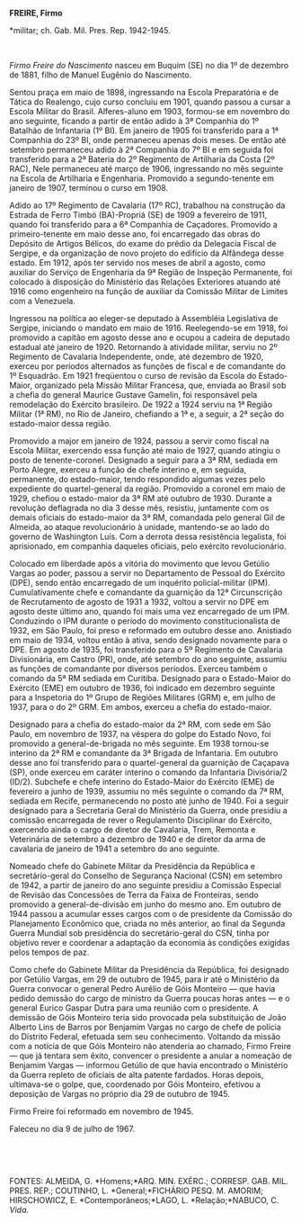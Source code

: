 **FREIRE, Firmo**

\*militar; ch. Gab. Mil. Pres. Rep. 1942-1945.

 

*Firmo Freire do Nascimento* nasceu em Buquim (SE) no dia 1º de dezembro
de 1881, filho de Manuel Eugênio do Nascimento.

Sentou praça em maio de 1898, ingressando na Escola Preparatória e de
Tática do Realengo, cujo curso concluiu em 1901, quando passou a cursar
a Escola Militar do Brasil. Alferes-aluno em 1903, formou-se em novembro
do ano seguinte, ficando a partir de então adido à 3ª Companhia do 1º
Batalhão de Infantaria (1º BI). Em janeiro de 1905 foi transferido para
a 1ª Companhia do 23º BI, onde permaneceu apenas dois meses. De então
até setembro permaneceu adido à 2ª Companhia do 7º BI e em seguida foi
transferido para a 2ª Bateria do 2º Regimento de Artilharia da Costa (2º
RAC), Nele permaneceu até março de 1906, ingressando no mês seguinte na
Escola de Artilharia e Engenharia. Promovido a segundo-tenente em
janeiro de 1907, terminou o curso em 1908.

Adido ao 17º Regimento de Cavalaria (17º RC), trabalhou na construção da
Estrada de Ferro Timbó (BA)-Propriá (SE) de 1909 a fevereiro de 1911,
quando foi transferido para a 6ª Companhia de Caçadores. Promovido a
primeiro-tenente em maio desse ano, foi encarregado das obras do
Depósito de Artigos Bélicos, do exame do prédio da Delegacia Fiscal de
Sergipe, e da organização de novo projeto do edifício da Alfândega desse
estado. Em 1912, após ter servido nos meses de abril a agosto, como
auxiliar do Serviço de Engenharia da 9ª Região de Inspeção Permanente,
foi colocado à disposição do Ministério das Relações Exteriores atuando
até 1916 como engenheiro na função de auxiliar da Comissão Militar de
Limites com a Venezuela.

Ingressou na política ao eleger-se deputado à Assembléia Legislativa de
Sergipe, iniciando o mandato em maio de 1916. Reelegendo-se em 1918, foi
promovido a capitão em agosto desse ano e ocupou a cadeira de deputado
estadual até janeiro de 1920. Retornando à atividade militar, serviu no
2º Regimento de Cavalaria Independente, onde, até dezembro de 1920,
exerceu por períodos alternados as funções de fiscal e de comandante do
1º Esquadrão. Em 1921 freqüentou o curso de revisão da Escola do
Estado-Maior, organizado pela Missão Militar Francesa, que, enviada ao
Brasil sob a chefia do general Maurice Gustave Gamelin, foi responsável
pela remodelação do Exército brasileiro. De 1922 a 1924 serviu na 1ª
Região Militar (1ª RM), no Rio de Janeiro, chefiando a 1ª e, a seguir, a
2ª seção do estado-maior dessa região.

Promovido a major em janeiro de 1924, passou a servir como fiscal na
Escola Militar, exercendo essa função até maio de 1927, quando atingiu o
posto de tenente-coronel. Designado a seguir para a 3ª RM, sediada em
Porto Alegre, exerceu a função de chefe interino e, em seguida,
permanente, do estado-maior, tendo respondido algumas vezes pelo
expediente do quartel-general da região. Promovido a coronel em maio de
1929, chefiou o estado-maior da 3ª RM até outubro de 1930. Durante a
revolução deflagrada no dia 3 desse mês, resistiu, juntamente com os
demais oficiais do estado-maior da 3ª RM, comandada pelo general Gil de
Almeida, ao ataque revolucionário à unidade, mantendo-se ao lado do
governo de Washington Luís. Com a derrota dessa resistência legalista,
foi aprisionado, em companhia daqueles oficiais, pelo exército
revolucionário.

Colocado em liberdade após a vitória do movimento que levou Getúlio
Vargas ao poder, passou a servir no Departamento de Pessoal do Exército
(DPE), sendo então encarregado de um inquérito policial-militar (IPM).
Cumulativamente chefe e comandante da guarnição da 12ª Circunscrição de
Recrutamento de agosto de 1931 a 1932, voltou a servir no DPE em agosto
deste último ano, quando foi mais uma vez encarregado de um IPM.
Conduzindo o IPM durante o período do movimento constitucionalista de
1932, em São Paulo, foi preso e reformado em outubro desse ano.
Anistiado em maio de 1934, voltou então à ativa, sendo designado
novamente para o DPE. Em agosto de 1935, foi transferido para o 5º
Regimento de Cavalaria Divisionária, em Castro (PR), onde, até setembro
do ano seguinte, assumiu as funções de comandante por diversos períodos.
Exerceu também o comando da 5ª RM sediada em Curitiba. Designado para o
Estado-Maior do Exército (EME) em outubro de 1936, foi indicado em
dezembro seguinte para a Inspetoria do 1º Grupo de Regiões Militares
(GRM) e, em julho de 1937, para o do 2º GRM. Em ambos, exerceu a chefia
do estado-maior.

Designado para a chefia do estado-maior da 2ª RM, com sede em São Paulo,
em novembro de 1937, na véspera do golpe do Estado Novo, foi promovido a
general-de-brigada no mês seguinte. Em 1938 tornou-se interino da 2ª RM
e comandante da 3ª Brigada de Infantaria. Em outubro desse ano foi
transferido para o quartel-general da guarnição de Caçapava (SP), onde
exerceu em caráter interino o comando da Infantaria Divisória/2 (ID/2).
Subchefe e chefe interino do Estado-Maior do Exército (EME) de fevereiro
a junho de 1939, assumiu no mês seguinte o comando da 7ª RM, sediada em
Recife, permanecendo no posto até junho de 1940. Foi a seguir designado
para a Secretaria Geral do Ministério da Guerra, onde presidiu a
comissão encarregada de rever o Regulamento Disciplinar do Exército,
exercendo ainda o cargo de diretor de Cavalaria, Trem, Remonta e
Veterinária de setembro a dezembro de 1940 e de diretor da arma de
cavalaria de janeiro de 1941 a setembro do ano seguinte.

Nomeado chefe do Gabinete Militar da Presidência da República e
secretário-geral do Conselho de Segurança Nacional (CSN) em setembro de
1942, a partir de janeiro do ano seguinte presidiu a Comissão Especial
de Revisão das Concessões de Terra da Faixa de Fronteiras, sendo
promovido a general-de-divisão em junho do mesmo ano. Em outubro de 1944
passou a acumular esses cargos com o de presidente da Comissão do
Planejamento Econômico que, criada no mês anterior, ao final da Segunda
Guerra Mundial sob presidência do secretário-geral do CSN, tinha por
objetivo rever e coordenar a adaptação da economia às condições exigidas
pelos tempos de paz.

Como chefe do Gabinete Militar da Presidência da República, foi
designado por Getúlio Vargas, em 29 de outubro de 1945, para ir até o
Ministério da Guerra convocar o general Pedro Aurélio de Góis Monteiro —
que havia pedido demissão do cargo de ministro da Guerra poucas horas
antes — e o general Eurico Gaspar Dutra para uma reunião com o
presidente. A demissão de Góis Monteiro teria sido provocada pela
substituição de João Alberto Lins de Barros por Benjamim Vargas no cargo
de chefe de polícia do Distrito Federal, efetuada sem seu conhecimento.
Voltando da missão com a notícia de que Góis Monteiro não atenderia ao
chamado, Firmo Freire — que já tentara sem êxito, convencer o presidente
a anular a nomeação de Benjamim Vargas — informou Getúlio de que havia
encontrado o Ministério da Guerra repleto de oficiais de alta patente
fardados. Horas depois, ultimava-se o golpe, que, coordenado por Góis
Monteiro, efetivou a deposição de Vargas no próprio dia 29 de outubro de
1945.

Firmo Freire foi reformado em novembro de 1945.

Faleceu no dia 9 de julho de 1967.

 

 

FONTES: ALMEIDA, G. *Homens;*ARQ. MIN. EXÉRC.; CORRESP. GAB. MIL. PRES.
REP.; COUTINHO, L. *General;*FICHÁRIO PESQ. M. AMORIM; HIRSCHOWICZ, E.
*Contemporâneos;*LAGO, L. *Relação;*NABUCO, C. *Vida.*

 
